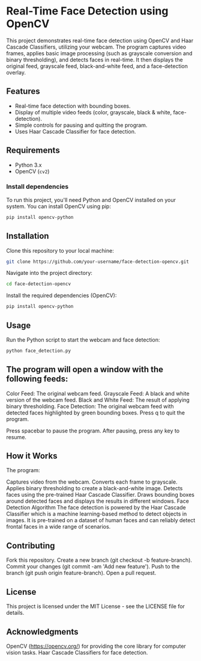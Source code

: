 # Real-Time Face Detection using OpenCV

This project demonstrates real-time face detection using OpenCV and Haar Cascade Classifiers, utilizing your webcam. The program captures video frames, applies basic image processing (such as grayscale conversion and binary thresholding), and detects faces in real-time. It then displays the original feed, grayscale feed, black-and-white feed, and a face-detection overlay.

## Features
- Real-time face detection with bounding boxes.
- Display of multiple video feeds (color, grayscale, black & white, face-detection).
- Simple controls for pausing and quitting the program.
- Uses Haar Cascade Classifier for face detection.

## Requirements

- Python 3.x
- OpenCV (`cv2`)

### Install dependencies

To run this project, you'll need Python and OpenCV installed on your system. You can install OpenCV using pip:

```bash
pip install opencv-python

```
## Installation
Clone this repository to your local machine:
```bash
git clone https://github.com/your-username/face-detection-opencv.git
```
Navigate into the project directory:
```bash
cd face-detection-opencv
```
Install the required dependencies (OpenCV):
```bash
pip install opencv-python
```
## Usage
Run the Python script to start the webcam and face detection:
```bash
python face_detection.py
```
## The program will open a window with the following feeds:

Color Feed: The original webcam feed.
Grayscale Feed: A black and white version of the webcam feed.
Black and White Feed: The result of applying binary thresholding.
Face Detection: The original webcam feed with detected faces highlighted by green bounding boxes.
Press q to quit the program.

Press spacebar to pause the program. After pausing, press any key to resume.

## How it Works
The program:

Captures video from the webcam.
Converts each frame to grayscale.
Applies binary thresholding to create a black-and-white image.
Detects faces using the pre-trained Haar Cascade Classifier.
Draws bounding boxes around detected faces and displays the results in different windows.
Face Detection Algorithm
The face detection is powered by the Haar Cascade Classifier which is a machine learning-based method to detect objects in images. It is pre-trained on a dataset of human faces and can reliably detect frontal faces in a wide range of scenarios.



## Contributing
Fork this repository.
Create a new branch (git checkout -b feature-branch).
Commit your changes (git commit -am 'Add new feature').
Push to the branch (git push origin feature-branch).
Open a pull request.

## License
This project is licensed under the MIT License - see the LICENSE file for details.

## Acknowledgments
OpenCV (https://opencv.org/) for providing the core library for computer vision tasks.
Haar Cascade Classifiers for face detection.
